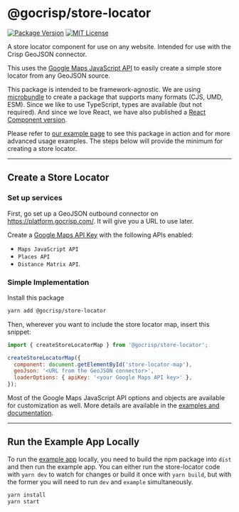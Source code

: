 # @gocrisp/store-locator

[![Package Version](https://img.shields.io/npm/v/@gocrisp/store-locator.svg)](https://www.npmjs.com/package/@gocrisp/store-locator) [![MIT License](https://img.shields.io/npm/l/stack-overflow-copy-paste.svg)](http://opensource.org/licenses/MIT)

A store locator component for use on any website. Intended for use with the Crisp GeoJSON connector. 

This uses the [Google Maps JavaScript API](https://developers.google.com/maps/documentation/javascript/overview) to easily create a simple store locator from any GeoJSON source.

This package is intended to be framework-agnostic. We are using [microbundle](https://github.com/developit/microbundle) to create a package that supports many formats (CJS, UMD, ESM). Since we like to use TypeScript, types are available (but not required). And since we love React, we have also published a [React Component version](https://github.com/gocrisp/react-store-locator).

Please refer to [our example page](https://gocrisp.github.io/store-locator/) to see this package in action and for more advanced usage examples. The steps below will provide the minimum for creating a store locator.

----

## Create a Store Locator

### Set up services

First, go set up a GeoJSON outbound connector on https://platform.gocrisp.com/. It will give you a URL to use later. <!--TODO: needs details/link to BYT-573 or updates if we aren't using an outbound connector -->

Create a [Google Maps API Key](https://developers.google.com/maps/gmp-get-started) with the following APIs enabled:
- `Maps JavaScript API`
- `Places API`
- `Distance Matrix API`.


### Simple Implementation
Install this package
```bash
yarn add @gocrisp/store-locator
```

Then, wherever you want to include the store locator map, insert this snippet:
```javascript
import { createStoreLocatorMap } from '@gocrisp/store-locator';

createStoreLocatorMap({
  component: document.getElementById('store-locator-map'),
  geoJson: '<URL from the GeoJSON connector>',
  loaderOptions: { apiKey: '<your Google Maps API key>' },
});
```

Most of the Google Maps JavaScript API options and objects are available for customization as well. More details are available in the [examples and documentation](todo).

----
## Run the Example App Locally

To run the [example app](https://gocrisp.github.io/store-locator) locally, you need to build the npm package into `dist` and then run the example app. You can either run the store-locator code with `yarn dev` to watch for changes or build it once with `yarn build`, but with the former you will need to run `dev` and `example` simultaneously.

```bash
yarn install
yarn start
```
